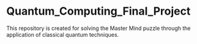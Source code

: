 # Quantum_Computing_Final_Project
This repository is created for solving the Master Mind puzzle through the application of classical quantum techniques.
